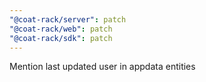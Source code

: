 ```yaml
---
"@coat-rack/server": patch
"@coat-rack/web": patch
"@coat-rack/sdk": patch
---
```


Mention last updated user in appdata entities
